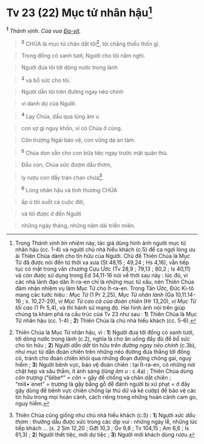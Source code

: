 # Tv 23 (22) Mục tử nhân hậu[^1]
<sup><b>1</b></sup> *Thánh vịnh. Của vua [Đa-vít]().*


> <sup><b>2</b></sup> CHÚA là mục tử chăn dắt tôi[^2], tôi chẳng thiếu thốn gì.
>


> Trong đồng cỏ xanh tươi, Người cho tôi nằm nghỉ.
>


> Người đưa tôi tới dòng nước trong lành
>


> <sup><b>3</b></sup> và bổ sức cho tôi.
>


> Người dẫn tôi trên đường ngay nẻo chính
>


> vì danh dự của Người.
>


> <sup><b>4</b></sup> Lạy Chúa, dầu qua lũng âm u
>


> con sợ gì nguy khốn, vì có Chúa ở cùng.
>


> Côn trượng Ngài bảo vệ, con vững dạ an tâm.
>


> <sup><b>5</b></sup> Chúa dọn sẵn cho con bữa tiệc ngay trước mặt quân thù.
>


> Đầu con, Chúa xức đượm dầu thơm,
>


> ly rượu con đầy tràn chan chứa[^3].
>


> <sup><b>6</b></sup> Lòng nhân hậu và tình thương CHÚA
>


> ấp ủ tôi suốt cả cuộc đời,
>


> và tôi được ở đền Người
>


> những ngày tháng, những năm dài triền miên.
>

[^1]: Trong *Thánh vịnh tín nhiệm* này, tác giả dùng hình ảnh người mục tử nhân hậu (cc. 1-4) và người chủ nhà hiếu khách (c.5) để ca ngợi lòng ưu ái Thiên Chúa dành cho tín hữu của Người. Chủ đề Thiên Chúa là Mục Tử đã được nói đến từ thời xa xưa (St 48,15 ; 49,24 ; Hs 4,16), vẫn tiếp tục có mặt trong văn chương Cựu Ước (Tv 28,9 ; 79,13 ; 80,2 ; Is 40,11) và còn được sử dụng trong Ed 34,11-16 nói về thời sau này : lúc đó, vì các nhà lãnh đạo dân Ít-ra-en chỉ là những mục tử xấu, nên Thiên Chúa đảm nhận nhiệm vụ làm Mục Tử cho Ít-ra-en. Trong Tân Ước, Đức Ki-tô mang các tước hiệu : *Mục Tử* (1 Pr 2,25), *Mục Tử nhân lành* (Ga 10,11.14-16 ; x. 10,27-29), *vị Mục Tử cao cả của đoàn chiên* (Hr 13,20), *vị Mục Tử tối cao* (1 Pr 5,4), và thi hành sứ mạng đó. Hai hình ảnh nói trên giúp chúng ta khám phá ra cấu trúc của Tv 23 như sau : **1**) Thiên Chúa là Mục Tử nhân hậu (cc. 1-4) ; **2**) Thiên Chúa là chủ nhà hiếu khách (cc. 5-6).
[^2]: Thiên Chúa là Mục Tử nhân hậu, vì : **1**) Người đưa tới đồng cỏ xanh tươi, tới dòng nước trong lành (c.2), nghĩa là cho ăn uống đầy đủ để *bổ sức* cho tín hữu ; **2**) Người *dẫn dắt* tín hữu *trên đường ngay nẻo chính* (c.3b), như mục tử dẫn đoàn chiên trên những nẻo đường đưa thẳng tới đồng cỏ, tránh cho đoàn chiên khỏi qua những đoạn đường chông gai, nguy hiểm ; **3**) Người bênh vực, bảo vệ đoàn chiên : tại Ít-ra-en, có những nơi chật hẹp và sâu thẳm, ít ánh sáng (*lũng âm u* : c.4a) ; Thiên Chúa dùng *côn trượng* (“šëbe†” = *côn* = gậy để chống và chăn dắt chiên ; “miš•\`enet” = *trượng* là gậy bằng gỗ để đánh người bị xử phạt = ở đây gậy dùng để bênh vực chiên chống lại thú dữ và kẻ cướp) để bảo vệ các tín hữu trong mọi hoàn cảnh, cách riêng trong những hoàn cảnh cam go, nguy hiểm.
[^3]: Thiên Chúa cũng giống như chủ nhà hiếu khách (c.5) : **1**) Người *xức dầu thơm* : thường dầu được xức trong các dịp vui : những ngày lễ, những lúc tiếp khách ... (x. 2 Sm 12,20 ; Gđt 10,3 ; Gv 9,8 ; Tv 104,15 ; Am 6,6 ; Is 61,3) ; **2**) Người thết tiệc, mời dự tiệc ; **3**) Người mời khách dùng rượu.